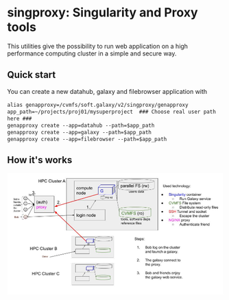 # singproxy: Singularity and Proxy tools

This utilities give the possibility to run web application on a high performance computing cluster
in a simple and secure way.




## Quick start

You can create a new datahub, galaxy and filebrowser application with

```
alias genapproxy=/cvmfs/soft.galaxy/v2/singproxy/genapproxy
app_path=~/projects/proj01/mysuperproject  ### Choose real user path here ###
genapproxy create --app=datahub --path=$app_path 
genapproxy create --app=galaxy --path=$app_path 
genapproxy create --app=filebrowser --path=$app_path 
```


## How it's works

![](doc/howitsworks.jpg)
